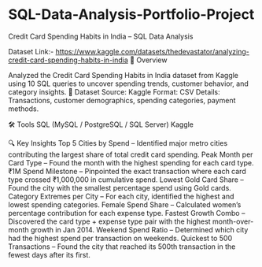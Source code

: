 # SQL-Data-Analysis-Portfolio-Project
Credit Card Spending Habits in India – SQL Data Analysis

Dataset Link:- https://www.kaggle.com/datasets/thedevastator/analyzing-credit-card-spending-habits-in-india
📌 Overview

Analyzed the Credit Card Spending Habits in India dataset from Kaggle using 10 SQL queries to uncover spending trends, customer behavior, and category insights.
📂 Dataset
  Source: Kaggle
  Format: CSV
  Details: Transactions, customer demographics, spending categories, payment methods.

🛠 Tools
    SQL (MySQL / PostgreSQL / SQL Server)
    Kaggle

🔍 Key Insights
    Top 5 Cities by Spend – Identified major metro cities contributing the largest share of total credit card spending.
    Peak Month per Card Type – Found the month with the highest spending for each card type.
    ₹1M Spend Milestone – Pinpointed the exact transaction where each card type crossed ₹1,000,000 in cumulative spend.
    Lowest Gold Card Share – Found the city with the smallest percentage spend using Gold cards.
    Category Extremes per City – For each city, identified the highest and lowest spending categories.
    Female Spend Share – Calculated women’s percentage contribution for each expense type.
    Fastest Growth Combo – Discovered the card type + expense type pair with the highest month-over-month growth in Jan 2014.
    Weekend Spend Ratio – Determined which city had the highest spend per transaction on weekends.
    Quickest to 500 Transactions – Found the city that reached its 500th transaction in the fewest days after its first.

